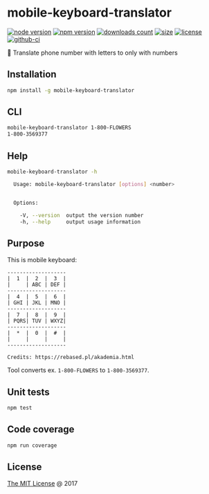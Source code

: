 # mobile-keyboard-translator

[![node version](https://img.shields.io/node/v/mobile-keyboard-translator.svg)](https://www.npmjs.com/package/mobile-keyboard-translator)
[![npm version](https://badge.fury.io/js/mobile-keyboard-translator.svg)](https://badge.fury.io/js/mobile-keyboard-translator)
[![downloads count](https://img.shields.io/npm/dt/mobile-keyboard-translator.svg)](https://www.npmjs.com/package/mobile-keyboard-translator)
[![size](https://packagephobia.com/badge?p=mobile-keyboard-translator)](https://packagephobia.com/result?p=mobile-keyboard-translator)
[![license](https://img.shields.io/npm/l/mobile-keyboard-translator.svg)](https://piecioshka.mit-license.org)
[![github-ci](https://github.com/piecioshka/mobile-keyboard-translator/actions/workflows/testing.yml/badge.svg)](https://github.com/piecioshka/mobile-keyboard-translator/actions/workflows/testing.yml)

🔨 Translate phone number with letters to only with numbers

## Installation

```bash
npm install -g mobile-keyboard-translator
```

## CLI

```bash
mobile-keyboard-translator 1-800-FLOWERS
1-800-3569377
```

## Help

```bash
mobile-keyboard-translator -h

  Usage: mobile-keyboard-translator [options] <number>


  Options:

    -V, --version  output the version number
    -h, --help     output usage information
```

## Purpose

This is mobile keyboard:

    -------------------
    |  1  |  2  |  3  |
    |     | ABC | DEF |
    -------------------
    |  4  |  5  |  6  |
    | GHI | JKL | MNO |
    -------------------
    |  7  |  8  |  9  |
    | PQRS| TUV | WXYZ|
    -------------------
    |  *  |  0  |  #  |
    |     |     |     |
    -------------------

    Credits: https://rebased.pl/akademia.html

Tool converts ex. `1-800-FLOWERS` to `1-800-3569377`.

## Unit tests

```bash
npm test
```

## Code coverage

```bash
npm run coverage
```

## License

[The MIT License](https://piecioshka.mit-license.org) @ 2017
